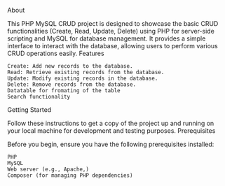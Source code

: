 About

This PHP MySQL CRUD project is designed to showcase the basic CRUD functionalities (Create, Read, Update, Delete) using PHP for server-side scripting and MySQL for database management. It provides a simple interface to interact with the database, allowing users to perform various CRUD operations easily.
Features

    Create: Add new records to the database.
    Read: Retrieve existing records from the database.
    Update: Modify existing records in the database.
    Delete: Remove records from the database.
    Datatable for fromating of the table
    Search functionality

Getting Started

Follow these instructions to get a copy of the project up and running on your local machine for development and testing purposes.
Prerequisites

Before you begin, ensure you have the following prerequisites installed:

    PHP 
    MySQL 
    Web server (e.g., Apache,)
    Composer (for managing PHP dependencies)
